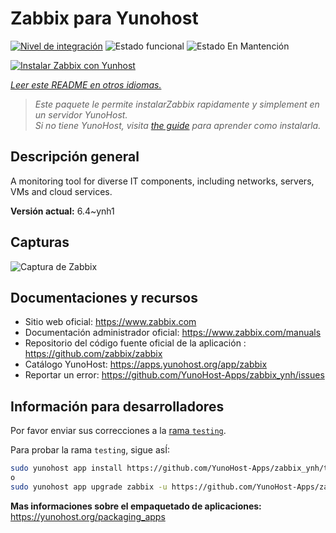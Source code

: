 <!--
Este archivo README esta generado automaticamente<https://github.com/YunoHost/apps/tree/master/tools/readme_generator>
No se debe editar a mano.
-->

# Zabbix para Yunohost

[![Nivel de integración](https://apps.yunohost.org/badge/integration/zabbix)](https://ci-apps.yunohost.org/ci/apps/zabbix/)
![Estado funcional](https://apps.yunohost.org/badge/state/zabbix)
![Estado En Mantención](https://apps.yunohost.org/badge/maintained/zabbix)

[![Instalar Zabbix con Yunhost](https://install-app.yunohost.org/install-with-yunohost.svg)](https://install-app.yunohost.org/?app=zabbix)

*[Leer este README en otros idiomas.](./ALL_README.md)*

> *Este paquete le permite instalarZabbix rapidamente y simplement en un servidor YunoHost.*  
> *Si no tiene YunoHost, visita [the guide](https://yunohost.org/install) para aprender como instalarla.*

## Descripción general

A monitoring tool for diverse IT components, including networks, servers, VMs and cloud services.

**Versión actual:** 6.4~ynh1

## Capturas

![Captura de Zabbix](./doc/screenshots/screenshot1.png)

## Documentaciones y recursos

- Sitio web oficial: <https://www.zabbix.com>
- Documentación administrador oficial: <https://www.zabbix.com/manuals>
- Repositorio del código fuente oficial de la aplicación : <https://github.com/zabbix/zabbix>
- Catálogo YunoHost: <https://apps.yunohost.org/app/zabbix>
- Reportar un error: <https://github.com/YunoHost-Apps/zabbix_ynh/issues>

## Información para desarrolladores

Por favor enviar sus correcciones a la [rama `testing`](https://github.com/YunoHost-Apps/zabbix_ynh/tree/testing).

Para probar la rama `testing`, sigue asÍ:

```bash
sudo yunohost app install https://github.com/YunoHost-Apps/zabbix_ynh/tree/testing --debug
o
sudo yunohost app upgrade zabbix -u https://github.com/YunoHost-Apps/zabbix_ynh/tree/testing --debug
```

**Mas informaciones sobre el empaquetado de aplicaciones:** <https://yunohost.org/packaging_apps>
